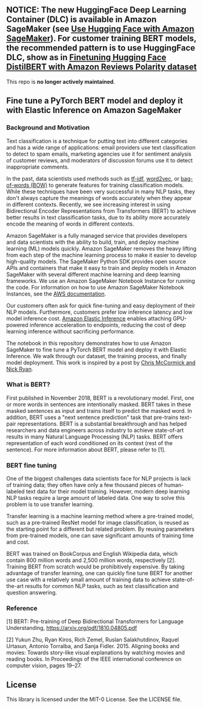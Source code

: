 

## NOTICE: The new HuggingFace Deep Learning Container (DLC) is available in Amazon SageMaker (see [Use Hugging Face with Amazon SageMaker](https://docs.aws.amazon.com/sagemaker/latest/dg/hugging-face.html)). For customer training BERT models, the recommended pattern is to use HuggingFace DLC, show as in [Finetuning Hugging Face DistilBERT with Amazon Reviews Polarity dataset](https://github.com/aws-samples/finetune-deploy-bert-with-amazon-sagemaker-for-hugging-face)

This repo is **no longer actively maintained**. 

## Fine tune a PyTorch BERT model and deploy it with Elastic Inference on Amazon SageMaker

### Background and Motivation

Text classification is a technique for putting text into different categories and has a wide range
of applications: email providers use text classification to detect to spam emails, marketing
agencies use it for sentiment analysis of customer reviews, and moderators of discussion forums use
it to detect inappropriate comments.

In the past, data scientists used methods such as [tf-idf](https://en.wikipedia.org/wiki/Tf%E2%80%93idf),
[word2vec](https://en.wikipedia.org/wiki/Word2vec), or [bag-of-words (BOW)](https://en.wikipedia.org/wiki/Bag-of-words_model)
to generate features for training classification models. While these techniques have been very
successful in many NLP tasks, they don't always capture the meanings of words accurately when they
appear in different contexts. Recently, we see increasing interest in using Bidirectional Encoder
Representations from Transformers (BERT) to achieve better results in text classification tasks,
due to its ability more accurately encode the meaning of words in different contexts.

Amazon SageMaker is a fully managed service that provides developers and data scientists with the
ability to build, train, and deploy machine learning (ML) models quickly. Amazon SageMaker removes
the heavy lifting from each step of the machine learning process to make it easier to develop
high-quality models. The SageMaker Python SDK provides open source APIs and containers that make it
easy to train and deploy models in Amazon SageMaker with several different machine learning and
deep learning frameworks. We use an Amazon SageMaker Notebook Instance for running the code.
For information on how to use Amazon SageMaker Notebook Instances,
see the [AWS documentation](https://docs.aws.amazon.com/sagemaker/latest/dg/nbi.html).

Our customers often ask for quick fine-tuning and easy deployment of their NLP models. Furthermore,
customers prefer low inference latency and low model inference cost.
[Amazon Elastic Inference](https://aws.amazon.com/machine-learning/elastic-inference/) enables
attaching GPU-powered inference acceleration to endpoints, reducing the cost of deep learning
inference without sacrificing performance.

The notebook in this repository demonstrates how to use Amazon SageMaker to fine tune a PyTorch
BERT model and deploy it with Elastic Inference. We walk through our dataset, the training process,
and finally model deployment. This work is inspired by a post by
[Chris McCormick and Nick Ryan](https://mccormickml.com/2019/07/22/BERT-fine-tuning/).

### What is BERT?

First published in November 2018, BERT is a revolutionary model. First, one or more words in
sentences are intentionally masked. BERT takes in these masked sentences as input and trains itself
to predict the masked word. In addition, BERT uses a "next sentence prediction" task that pre-trains
text-pair representations. BERT is a substantial breakthrough and has helped researchers and data
engineers across industry to achieve state-of-art results in many Natural Language Processing (NLP)
tasks. BERT offers representation of each word conditioned on its context (rest of the sentence).
For more information about BERT, please refer to [1].

### BERT fine tuning

One of the biggest challenges data scientists face for NLP projects is lack of training data; they
often have only a few thousand pieces of human-labeled text data for their model training. However,
modern deep learning NLP tasks require a large amount of labeled data. One way to solve this problem
is to use transfer learning.

Transfer learning is a machine learning method where a pre-trained model, such as a pre-trained
ResNet model for image classification, is reused as the starting point for a different but related
problem. By reusing parameters from pre-trained models, one can save significant amounts of training
time and cost.

BERT was trained on BookCorpus and English Wikipedia data, which contain 800 million words and
2,500 million words, respectively [2]. Training BERT from scratch would be prohibitively expensive.
By taking advantage of transfer learning, one can quickly fine tune BERT for another use case with a
relatively small amount of training data to achieve state-of-the-art results for common NLP tasks,
such as text classification and question answering.

### Reference

[1] BERT: Pre-training of Deep Bidirectional Transformers for Language Understanding,
https://arxiv.org/pdf/1810.04805.pdf

[2] Yukun Zhu, Ryan Kiros, Rich Zemel, Ruslan Salakhutdinov, Raquel Urtasun, Antonio Torralba, and
Sanja Fidler. 2015. Aligning books and movies: Towards story-like visual explanations by watching
movies and reading books. In Proceedings of the IEEE international conference on computer vision,
pages 19–27.

## License

This library is licensed under the MIT-0 License. See the LICENSE file.
